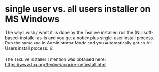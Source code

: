 # single user vs. all users installer on MS Windows

The way I wish / want it, is done by the TexLive installer: run the (Nullsoft-based) installer as-is and you get a notice plus single-user install process. Run the same exe in Administrator Mode and you automatically get an All-Users install process. :+1:

The TexLive installer I mention was obtained here: https://www.tug.org/texlive/acquire-netinstall.html

